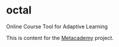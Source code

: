 octal
=====

Online Course Tool for Adaptive Learning

This is content for the [Metacademy](https://github.com/metacademy/metacademy-application) project.
